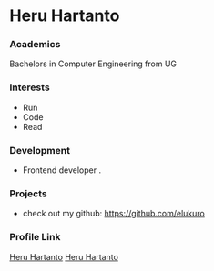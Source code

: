 # Heru Hartanto

### Academics

Bachelors in Computer Engineering from UG

### Interests
- Run 
- Code 
- Read
### Development

- Frontend developer . 


### Projects

- check out my github: https://github.com/elukuro

### Profile Link

[Heru Hartanto](https://github.com/elukuro)
[Heru Hartanto](https://twitter.com/heru_hartanto)